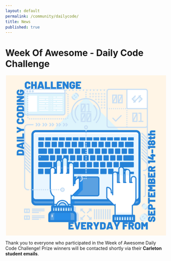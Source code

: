 ```yaml
---
layout: default
permalink: /community/dailycode/
title: News
published: true
---
```

<!--div class='search-box'>Search</div-->

<div class='content-wrap'>
    <h1>Week Of Awesome - Daily Code Challenge</h1>
    <div style="display:flex; justify-content:center">
        <img src="/images/woa2020/2.png" width="500px">
    </div>
    <p>Thank you to everyone who participated in the Week of Awesome Daily Code Challenge! Prize winners will be contacted shortly via their <b>Carleton student emails</b>. </p>
    <!--
    <p>If summer has turned your brain to mush, or you're just looking for a fun challenge to keep your skills sharp, then look no further! Every weekday of Week of Awesome, the CCSS will be releasing a series of programming puzzles to get you back into your coding groove! Three questions will be released at midnight (12 AM EDT) everyday from September 14 to September 18, which you will have 24 hours to solve and submit.</p>
    <p>Each correct submission gives you an entry into a <b>prize raffle</b> - the more you participate, the higher your chances of winning are! If you resubmit to a challenge you have already submitted a correct answer for, your previous submission will be deleted. To be considered a <b>valid submission</b> you must use your <b>carleton email</b>. This email will be used to contact you if you win the raffle. At the end of the week, <b>3 winners</b> will be drawn to receive a <b>$25 gift card</b> of their choice.</p>
    <br>
	<ul class="small-subpage-list">
        <li>
            <a href="/community/dailycode/easy">
            <h4>Easy</h4>
            </a>
        </li>
        <li>
            <a href="/community/dailycode/medium">
            <h4>Medium</h4>
            </a>
        </li>
        <li>
            <a href="/community/dailycode/hard">
            <h4>Hard</h4>
            </a>
        </li>
    </ul>
    -->
</div>

